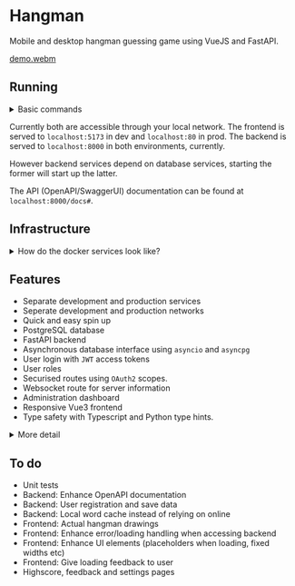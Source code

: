 # Hangman

Mobile and desktop hangman guessing game using VueJS and FastAPI.

[demo.webm](https://github.com/yannmazita/hangman/assets/83191036/7e73ba94-eb3d-4ddb-96cf-c2e4cff22f82)

## Running


<details>
    <summary>Basic commands</summary>

The frontend, the backend and the database live in Docker containers. Utility scripts can be found in the `scripts` directory.

To start the development environment, run from the project root:

```commandline
bash ./scripts/run-dev.sh [--options]
```

To start the production environment, run from the project root:

```commandline
bash ./scripts/run-prod.sh [--options]
```

You can specify Docker options like `--build`.
Services can also be started individually with :

```commandline
docker compose up [--options] <docker-service>
```
</details>

Currently both are accessible through your local network.
The frontend is served to `localhost:5173` in dev and `localhost:80` in prod.
The backend is served to `localhost:8000` in both environments, currently.

However backend services depend on database services, starting the former will start up the latter.

The API (OpenAPI/SwaggerUI) documentation can be found at `localhost:8000/docs#`.

## Infrastructure

<details>
    <summary>How do the docker services look like?</summary>

Two environments (docker profiles) are currently set up, `dev` and `prod`.

Services are setup following this naming scheme :
- `postgres-[profile]`
- `backend-[profile]`
- `frontend-[profile]`

For example, to build and spin up the frontend service with `dev` profile in detached mode :

```commandline
docker compose up -d --build frontend-dev
```

Attention: when directly spinning up backend services you have to copy `pyproject.toml` and `poetry.lock` to the `app` directory.
</details>


## Features
 - Separate development and production services
 - Seperate development and production networks
 - Quick and easy spin up
 - PostgreSQL database
 - FastAPI backend
 - Asynchronous database interface using `asyncio` and `asyncpg`
 - User login with `JWT` access tokens
 - User roles
 - Securised routes using `OAuth2` scopes.
 - Websocket route for server information
 - Administration dashboard
 - Responsive Vue3 frontend
 - Type safety with Typescript and Python type hints.

<details>
    <summary>More detail</summary>

- The database lives in a `Postgresql` container.
- `Python` backend using `FastAPI`, `SQLAlchemy` ORM and `Pydantic` verification. The backend is served using `uvicorn`.
- `Vue3/Typescript` frontend using `vite`. In the development environment the frontend is served using vite, in production `NGINX` is used.
</details>

## To do

- Unit tests
- Backend: Enhance OpenAPI documentation
- Backend: User registration and save data
- Backend: Local word cache instead of relying on online
- Frontend: Actual hangman drawings
- Frontend: Enhance error/loading handling when accessing backend
- Frontend: Enhance UI elements (placeholders when loading, fixed widths etc)
- Frontend: Give loading feedback to user
- Highscore, feedback and settings pages
